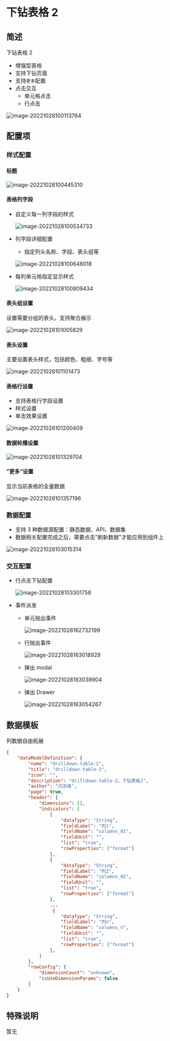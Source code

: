 

# 下钻表格 2

## 简述

下钻表格 2

-   增强型表格
-   支持下钻页面
-   支持`更多`配置
-   点击交互
    -   单元格点击
    -   行点击

![image-20221028100113764](./images/image-20221028100113764.png)

## 配置项

### 样式配置

#### 标题

![image-20221028100445310](./images/image-20221028100445310.png)

#### 表格列字段

-   自定义每一列字段的样式

    ![image-20221028100534733](./images/image-20221028100534733.png)

-   列字段详细配置

    -   指定列头名称、字段、表头组等

    ![image-20221028100648018](./images/image-20221028100648018.png)

-   每列单元格指定显示样式

    ![image-20221028100809434](./images/image-20221028100809434.png)

#### 表头组设置

设置需要分组的表头，支持聚合展示

![image-20221028101005829](./images/image-20221028101005829.png)

#### 表头设置

主要设置表头样式，包括颜色、粗细、字号等

![image-20221028101101473](./images/image-20221028101101473.png)

#### 表格行设置

-   支持表格行字段设置
-   样式设置
-   单击效果设置

![image-20221028101200409](./images/image-20221028101200409.png)

#### 数据轮播设置

![image-20221028101329704](images/image-20221028101329704.png)

#### ”更多“设置

显示当前表格的全量数据

![image-20221028101357196](./images/image-20221028101357196.png)

### 数据配置

-   支持 3 种数据源配置：静态数据、API、数据集
-   数据相关配置完成之后，需要点击"刷新数据"才能应用到组件上

![image-20221028103015314](./images/image-20221028103015314.png)

### 交互配置

-   行点击下钻配置

    ![image-20221028103301758](./images/image-20221028103301758.png)

-   事件派发

    -   单元抛出事件

        ![image-20221028162732199](./images/image-20221028162732199.png)

    -   行抛出事件

        ![image-20221028163018929](./images/image-20221028163018929.png)

    -   弹出 modal

        ![image-20221028163039904](./images/image-20221028163039904.png)

    -   弹出 Drawer

        ![image-20221028163054267](./images/image-20221028163054267.png)

## 数据模板

列数据自由拓展

```json
{
    "dataModelDefinition": {
        "name": "drilldown-table-2",
        "title": "drilldown-table-2",
        "icon": "",
        "description": "drilldown-table-2，下钻表格2",
        "author": "闫志峰",
        "page": true,
        "header": {
            "dimensions": [],
            "indicators": [
                {
                    "dataType": "String",
                    "fieldLabel": "列1",
                    "fieldName": "columns_01",
                    "fieldUnit": "",
                    "list": "true",
                    "rowProperties": ["format"]
                },
                {
                    "dataType": "String",
                    "fieldLabel": "列2",
                    "fieldName": "columns_02",
                    "fieldUnit": "",
                    "list": "true",
                    "rowProperties": ["format"]
                },
                ...
                 {
                    "dataType": "String",
                    "fieldLabel": "列n",
                    "fieldName": "columns_n",
                    "fieldUnit": "",
                    "list": "true",
                    "rowProperties": ["format"]
                },
            ]
        },
        "rowConfig": {
            "dimensionCount": "unknown",
            "isUseDimensionParams": false
        }
    }
}
```

## 特殊说明

暂无
